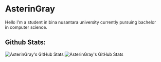# AsterinGray
Hello I'm a student in bina nusantara university currently pursuing bachelor in computer science.

## Github Stats:
<img align="center" alt="AsterinGray's GitHub Stats" src="https://github-readme-stats.vercel.app/api?username=AsterinGray&show_icons=true&theme=dracula" />
<img align="center" alt="AsterinGray's GitHub Stats" src="https://github-readme-stats.vercel.app/api/top-langs/?username=AsterinGray&layout=compact&theme=dracula" />
